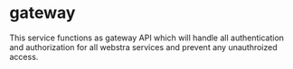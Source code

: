 # gateway
This service functions as gateway API which will handle all authentication and authorization for all webstra services and prevent any unauthroized access.
